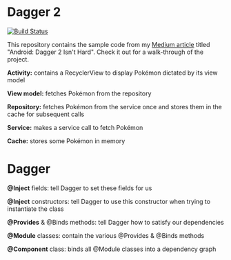 # Dagger 2

[![Build Status](https://travis-ci.org/MrBean355/medium-dagger2.svg?branch=master)](https://travis-ci.org/MrBean355/medium-dagger2)

This repository contains the sample code from my [Medium article](https://medium.com/dvt-engineering/android-dagger-2-isnt-hard-97671ac15b07) titled "Android: Dagger 2 Isn't Hard". Check it out for a walk-through of the project.

**Activity:** contains a RecyclerView to display Pokémon dictated by its view model

**View model:** fetches Pokémon from the repository

**Repository:** fetches Pokémon from the service once and stores them in the cache for subsequent calls

**Service:** makes a service call to fetch Pokémon

**Cache:** stores some Pokémon in memory

# Dagger

**@Inject** fields: tell Dagger to set these fields for us

**@Inject** constructors: tell Dagger to use this constructor when trying to instantiate the class

**@Provides** & @Binds methods: tell Dagger how to satisfy our dependencies

**@Module** classes: contain the various @Provides & @Binds methods

**@Component** class: binds all @Module classes into a dependency graph
